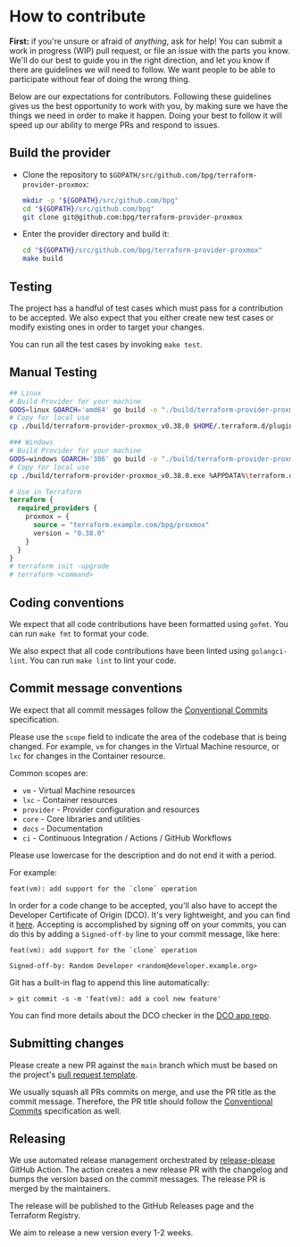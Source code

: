 # How to contribute

**First:** if you're unsure or afraid of _anything_, ask for help! You can
submit a work in progress (WIP) pull request, or file an issue with the parts
you know. We'll do our best to guide you in the right direction, and let you
know if there are guidelines we will need to follow. We want people to be able
to participate without fear of doing the wrong thing.

Below are our expectations for contributors. Following these guidelines gives us
the best opportunity to work with you, by making sure we have the things we need
in order to make it happen. Doing your best to follow it will speed up our
ability to merge PRs and respond to issues.

## Build the provider

- Clone the repository
  to `$GOPATH/src/github.com/bpg/terraform-provider-proxmox`:

  ```sh
  mkdir -p "${GOPATH}/src/github.com/bpg"
  cd "${GOPATH}/src/github.com/bpg"
  git clone git@github.com:bpg/terraform-provider-proxmox
  ```

- Enter the provider directory and build it:

  ```sh
  cd "${GOPATH}/src/github.com/bpg/terraform-provider-proxmox"
  make build
  ```

## Testing

The project has a handful of test cases which must pass for a contribution to be
accepted. We also expect that you either create new test cases or modify
existing ones in order to target your changes.

You can run all the test cases by invoking `make test`.

## Manual Testing

```bash
## Linux
# Build Provider for your machine
GOOS=linux GOARCH='amd64' go build -o "./build/terraform-provider-proxmox_v0.38.0"
# Copy for local use
cp ./build/terraform-provider-proxmox_v0.38.0 $HOME/.terraform.d/plugins/terraform.example.com/bpg/proxmox/0.38.0/linux_amd64/terraform-provider-proxmox_v0.38.0

### Windows
# Build Provider for your machine
GOOS=windows GOARCH='386' go build -o "./build/terraform-provider-proxmox_v0.38.0.exe"
# Copy for local use 
cp ./build/terraform-provider-proxmox_v0.38.0.exe %APPDATA%\terraform.d\plugins\terraform.example.com\bpg\proxmox\0.38.0\windows_386\terraform-provider-proxmox_v0.38.0.exe
```

```terraform
# Use in Terraform
terraform {
  required_providers {
    proxmox = {
      source = "terraform.example.com/bpg/proxmox"
      version = "0.38.0"
    }
  }
}
# terraform init -upgrade
# terraform <command>
```

## Coding conventions

We expect that all code contributions have been formatted using `gofmt`. You can
run `make fmt` to format your code.

We also expect that all code contributions have been linted
using `golangci-lint`.
You can run `make lint` to lint your code.

## Commit message conventions

We expect that all commit messages follow the
[Conventional Commits](https://www.conventionalcommits.org/) specification.

Please use the `scope` field to indicate the area of the codebase that is being
changed. For example, `vm` for changes in the Virtual Machine resource, or
`lxc` for changes in the Container resource.

Common scopes are:

- `vm` - Virtual Machine resources
- `lxc` - Container resources
- `provider` - Provider configuration and resources
- `core` - Core libraries and utilities
- `docs` - Documentation
- `ci` - Continuous Integration / Actions / GitHub Workflows

Please use lowercase for the description and do not end it with a period.

For example:

```commit
feat(vm): add support for the `clone` operation
```

In order for a code change to be accepted, you'll also have to accept the
Developer Certificate of Origin (DCO).
It's very lightweight, and you can find
it [here](https://developercertificate.org).
Accepting is accomplished by signing off on your commits, you can do this by
adding a `Signed-off-by` line to your commit message, like here:

```commit
feat(vm): add support for the `clone` operation

Signed-off-by: Random Developer <random@developer.example.org>
```

Git has a built-in flag to append this line automatically:

```shell
> git commit -s -m 'feat(vm): add a cool new feature'
```

You can find more details about the DCO checker in
the [DCO app repo](https://github.com/dcoapp/app).

## Submitting changes

Please create a new PR against the `main` branch which must be based on the
project's [pull request template](.github/PULL_REQUEST_TEMPLATE.md).

We usually squash all PRs commits on merge, and use the PR title as the commit
message. Therefore, the PR title should follow the
[Conventional Commits](https://www.conventionalcommits.org/) specification as
well.

## Releasing

We use automated release management orchestrated
by [release-please](https://github.com/googleapis/release-please) GitHub Action. The action
creates a new release PR with the changelog and bumps the version based on the
commit messages. The release PR is merged by the maintainers.

The release will be published to the GitHub Releases page and the Terraform
Registry.

We aim to release a new version every 1-2 weeks.
